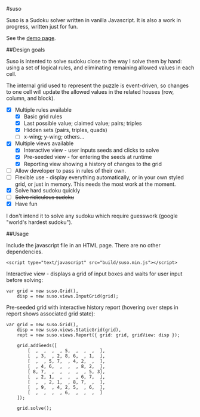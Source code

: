 #suso

Suso is a Sudoku solver written in vanilla Javascript.  It is also a work in progress, written just for fun.

See the <a href='https://wheel.dcn.davis.ca.us/~emhenn'>demo page</a>.

##Design goals

Suso is intented to solve sudoku close to the way I solve them by hand: using a set of logical rules, and eliminating remaining allowed values in each cell.

The internal grid used to represent the puzzle is event-driven, so changes to one cell will update the allowed values in the related houses (row, column, and block).

- [x] Multiple rules available
  - [x] Basic grid rules
  - [x] Last possible value; claimed value; pairs; triples
  - [x] Hidden sets (pairs, triples, quads)
  - [ ] x-wing; y-wing; others...
- [x] Multiple views available
  - [x] Interactive view - user inputs seeds and clicks to solve
  - [x] Pre-seeded view - for entering the seeds at runtime
  - [x] Reporting view showing a history of changes to the grid
- [ ] Allow developer to pass in rules of their own.
- [ ] Flexible use - display everything automatically, or in your own styled grid, or just in memory.  This needs the most work at the moment.
- [x] Solve hard sudoku quickly
- [ ] ~~Solve ridiculous sudoku~~
- [x] Have fun

I don't intend it to solve any sudoku which require guesswork (google "world's hardest sudoku").

##Usage

Include the javascript file in an HTML page.  There are no other dependencies.

```
<script type="text/javascript" src="build/suso.min.js"></script>
```

Interactive view - displays a grid of input boxes and waits for user input before solving:

```
var grid = new suso.Grid(),
    disp = new suso.views.InputGrid(grid);
```

Pre-seeded grid with interactive history report (hovering over steps in report shows associated grid state):

```
var grid = new suso.Grid(),
    disp = new suso.views.StaticGrid(grid),
	rept = new suso.views.Report({ grid: grid, gridView: disp });

	grid.addSeeds([
		[  ,  ,  ,  , 5,  ,  ,  ,  ],
		[  , 3,  , 2, 8, 6,  , 1,  ],
		[  ,  , 5, 7,  , 4, 2,  ,  ],
		[  , 4, 6,  ,  ,  , 8, 2,  ],
		[ 8, 7,  ,  ,  ,  ,  , 5, 3],
		[  , 2, 1,  ,  ,  , 6, 7,  ],
		[  ,  , 2, 1,  , 8, 7,  ,  ],
		[  , 9,  , 4, 2, 5,  , 6,  ],
		[  ,  ,  ,  , 6,  ,  ,  ,  ]
	]);

	grid.solve();
```